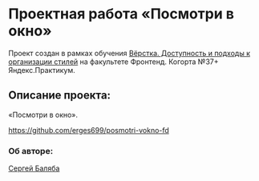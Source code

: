 # Проектная работа «Посмотри в окно»

Проект создан в рамках обучения <a href="#" target="_blank" rel="noreferrer">Вёрстка. Доступность и подходы к организации стилей</a> на факультете Фронтенд. Когорта №37+ Яндекс.Практикум.

## Описание проекта:

«Посмотри в окно».

https://github.com/erges699/posmotri-vokno-fd

<h3 align="left">Об авторе:</h3>
<a href="https://github.com/erges699" target="_blank">Сергей Баляба</a>
